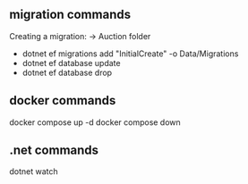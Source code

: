 ## migration commands

Creating a migration:
-> Auction folder

- dotnet ef migrations add "InitialCreate" -o Data/Migrations
- dotnet ef database update 
- dotnet ef database drop
## docker commands

docker compose up -d
docker compose down

## .net commands
dotnet watch